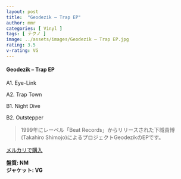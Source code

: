 ```yaml
---
layout: post
title:  "Geodezik – Trap EP"
author: mmr
categories: [ Vinyl ]
tags: [ テクノ ]
image: ../assets/images/Geodezik – Trap EP.jpg
rating: 3.5
v-rating: VG
---
```


#### Geodezik – Trap EP

A1. Eye-Link

A2. Trap Town

B1. Night Dive

B2. Outstepper

> 1999年にレーベル「Beat Records」からリリースされた下城貴博 (Takahiro Shimojo)によるプロジェクトGeodezikのEPです。


[メルカリで購入](https://jp.mercari.com/item/m86478584214)

<div class="mt-4 mb-4 d-flex align-items-center">
<strong class="mr-1">盤質: NM</strong>
</div>
<div class="mt-4 mb-4 d-flex align-items-center">
<strong class="mr-1">ジャケット: VG</strong>
</div>

